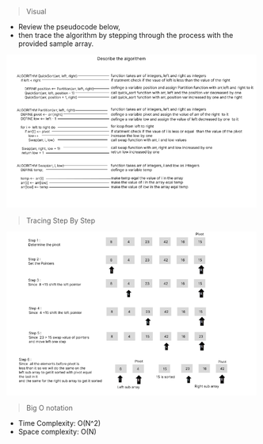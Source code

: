 > Visual
- Review the pseudocode below,
- then trace the algorithm by stepping through the process with the provided sample array.

![image](visual_quick_sort.png)


> Tracing Step By Step


![image](tracing_quick_sort.png)


> Big O notation 
- Time Complexity: O(N^2)
- Space complexity: O(N)